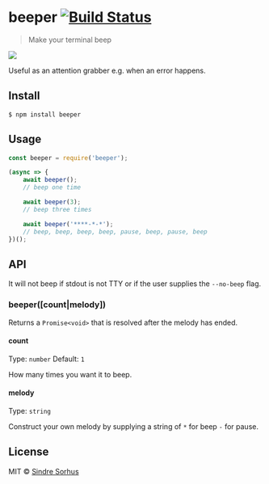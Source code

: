 # beeper [![Build Status](https://travis-ci.org/sindresorhus/beeper.svg?branch=master)](https://travis-ci.org/sindresorhus/beeper)

> Make your terminal beep

![](https://cloud.githubusercontent.com/assets/170270/5261236/f8471100-7a49-11e4-81af-96cd09a522d9.gif)

Useful as an attention grabber e.g. when an error happens.


## Install

```
$ npm install beeper
```


## Usage

```js
const beeper = require('beeper');

(async => {
	await beeper();
	// beep one time

	await beeper(3);
	// beep three times

	await beeper('****-*-*');
	// beep, beep, beep, beep, pause, beep, pause, beep
})();
```


## API

It will not beep if stdout is not TTY or if the user supplies the `--no-beep` flag.

### beeper([count|melody])

Returns a `Promise<void>` that is resolved after the melody has ended.

#### count

Type: `number`
Default: `1`

How many times you want it to beep.

#### melody

Type: `string`

Construct your own melody by supplying a string of `*` for beep `-` for pause.


## License

MIT © [Sindre Sorhus](https://sindresorhus.com)
